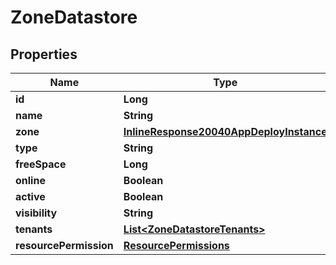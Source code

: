 

# ZoneDatastore

## Properties

Name | Type | Description | Notes
------------ | ------------- | ------------- | -------------
**id** | **Long** |  |  [optional]
**name** | **String** |  |  [optional]
**zone** | [**InlineResponse20040AppDeployInstance**](InlineResponse20040AppDeployInstance.md) |  |  [optional]
**type** | **String** |  |  [optional]
**freeSpace** | **Long** |  |  [optional]
**online** | **Boolean** |  |  [optional]
**active** | **Boolean** |  |  [optional]
**visibility** | **String** |  |  [optional]
**tenants** | [**List&lt;ZoneDatastoreTenants&gt;**](ZoneDatastoreTenants.md) |  |  [optional]
**resourcePermission** | [**ResourcePermissions**](ResourcePermissions.md) |  |  [optional]



